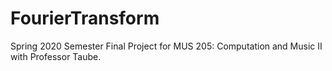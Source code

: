 # FourierTransform
Spring 2020 Semester Final Project for MUS 205: Computation and Music II with Professor Taube. 
